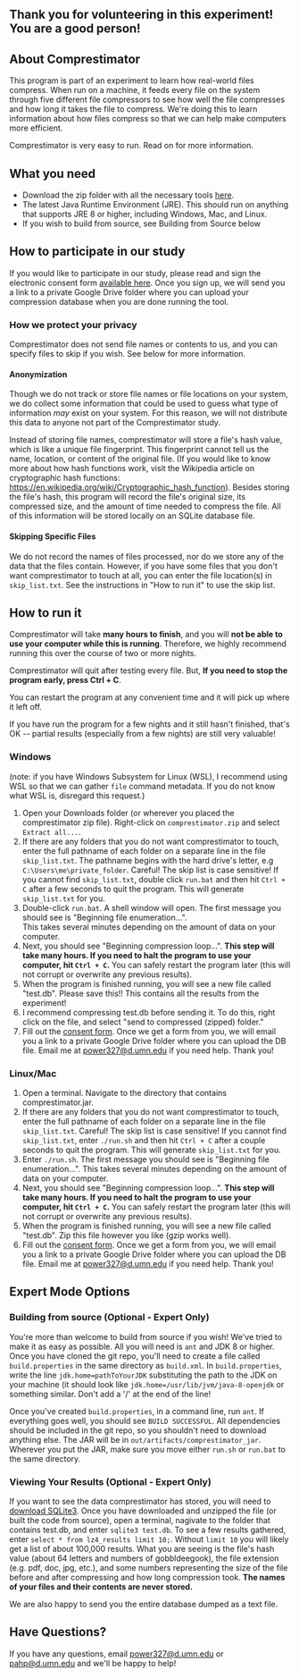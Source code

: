 ## Thank you for volunteering in this experiment! You are a good person!

## About Comprestimator

This program is part of an experiment to learn how real-world files compress.  When run on a machine, it feeds every file on the system through five different file compressors to see how well the file compresses and how long it takes the file to compress. We're doing this to learn information about how files compress so that we can help make computers more efficient.

Comprestimator is very easy to run. Read on for more information.
  

## What you need
- Download the zip folder with all the necessary tools [here](https://github.com/hijodecoche/comprestimator/raw/master/comprestimator.zip).
- The latest Java Runtime Environment (JRE).  This should run on anything that supports JRE 8 or higher, including Windows, Mac, and Linux.
- If you wish to build from source, see Building from Source below

## How to participate in our study
If you would like to participate in our study, please read and sign the electronic consent form [available here](https://forms.gle/kzrZGrUJSHQ8QpXU8).  Once you sign up, we will send you a link to a private Google Drive folder where you can upload your compression database when you are done running the tool.

### How we protect your privacy

Comprestimator does not send file names or contents to us, and you can specify files to skip if you wish. See below for more information.

#### Anonymization
Though we do not track or store file names or file locations on your system, we do collect some information that could be used to guess what type of information <i>may</i> exist on your system. For this reason, we will not distribute this data to anyone not part of the Comprestimator study.

Instead of storing file names, comprestimator will store a file's hash value, which is like a unique file fingerprint.  This fingerprint cannot tell us the name, location, or content of the original file.  (If you would like to know more about how hash functions work, visit the Wikipedia article on cryptographic hash functions: https://en.wikipedia.org/wiki/Cryptographic_hash_function).  Besides storing the file's hash, this program will record the file's original size, its compressed size, and the amount of time needed to compress the file.  All of this information will be stored locally on an SQLite database file.

#### Skipping Specific Files

We do not record the names of files processed, nor do we store any of the data that the files contain.  However, if you have some files that you don't want comprestimator to touch at all, you can enter the file location(s) in `skip_list.txt`.  See the instructions in "How to run it" to use the skip list.

## How to run it

Comprestimator will take **many hours to finish**, and you will **not be able to use your computer while this is running**. Therefore, we highly recommend running this over the course of two or more nights.

Comprestimator will quit after testing every file. But, **If you need to stop the program early, press Ctrl + C**.  

You can restart the program at any convenient time and it will pick up where it left off. 

If you have run the program for a few nights and it still hasn't finished, that's OK -- partial results (especially from a few nights) are still very valuable!

   ### Windows
  
  (note: if you have Windows Subsystem for Linux (WSL), I recommend using WSL so that we can gather `file` command metadata.  If you do not know what WSL is, disregard this request.)
    
  1. Open your Downloads folder (or wherever you placed the comprestimator zip file).  Right-click on `comprestimator.zip` and select `Extract all...`.  
  1. If there are any folders that you do not want comprestimator to touch, enter the full pathname of each folder on a separate line in the file `skip_list.txt`.  The pathname begins with the hard drive's letter, e.g `C:\Users\me\private_folder`. Careful!  The skip list is case sensitive!
     If you cannot find `skip_list.txt`, double click `run.bat` and then hit `Ctrl + C` after a few seconds to quit the program. This will generate `skip_list.txt` for you. 
  2. Double-click `run.bat`. A shell window will open.  The first message you should see is "Beginning file enumeration...".  
     This takes several minutes depending on the amount of data on your computer.
  3. Next, you should see "Beginning compression loop...".  <b>This step will take many hours.  If you need to halt the 
     program to use your computer, hit `Ctrl + C`.</b> You can safely restart the program later (this will not corrupt or overwrite any previous results).
  4. When the program is finished running, you will see a new file called "test.db".   Please save this!! This contains all 
     the results from the experiment!  
  5. I recommend compressing test.db before sending it.  To do this, right click on the file, and select "send to compressed 
     (zipped) folder."
  6. Fill out the [consent form](https://forms.gle/kzrZGrUJSHQ8QpXU8). Once we get a form from you, we will email you a link to a private Google Drive folder where you can upload the DB file.  Email me at power327@d.umn.edu if you need help.  Thank you!

  ### Linux/Mac
  1. Open a terminal.  Navigate to the directory that contains comprestimator.jar.
  1. If there are any folders that you do not want comprestimator to touch, enter the full pathname of each folder on a separate line in the file `skip_list.txt`.  Careful!  The skip list is case sensitive!
     If you cannot find `skip_list.txt`, enter `./run.sh` and then hit `Ctrl + C` after a couple seconds to quit the program.  This will generate `skip_list.txt` for you.
  2. Enter `./run.sh`. The first message you should see is "Beginning file enumeration...".  This takes several minutes depending on the amount of data on your computer.
  3. Next, you should see "Beginning compression loop...".  <b>This step will take many hours.  If you need to halt the 
     program to use your computer, hit `Ctrl + C`.</b> You can safely restart the program later (this will not corrupt or overwrite any previous results).
  4. When the program is finished running, you will see a new file called "test.db".  Zip this file however you like (gzip
     works well).
  5. Fill out the [consent form](https://forms.gle/kzrZGrUJSHQ8QpXU8).  Once we get a form from you, we will email you a link to a private Google Drive folder where you can upload the DB file.  Email me at power327@d.umn.edu if you need help.  Thank you!
  
## Expert Mode Options
  
### Building from source (Optional - Expert Only)
You're more than welcome to build from source if you wish!  We've tried to make it as easy as possible.  All you will need is `ant` and JDK 8 or higher.  Once you have cloned the git repo, you'll need to create a file called `build.properties` in the same directory as `build.xml`.  In `build.properties`, write the line
```jdk.home=pathToYourJDK``` substituting the path to the JDK on your machine (it should look like `jdk.home=/usr/lib/jvm/java-8-openjdk` or something similar.  Don't add a '/' at the end of the line!

Once you've created `build.properties`, in a command line, run `ant`.  If everything goes well, you should see `BUILD SUCCESSFUL`.  All dependencies should be included in the git repo, so you shouldn't need to download anything else.  The JAR will be in `out/artifacts/comprestimator_jar`.  Wherever you put the JAR, make sure you move either `run.sh` or `run.bat` to the same directory.
  
### Viewing Your Results (Optional - Expert Only)
If you want to see the data comprestimator has stored, you will need to [download SQLite3](https://www.sqlite.org/download.html).  Once you have downloaded and unzipped the file (or built the code from source), open a terminal, nagivate to the folder that contains test.db, and enter `sqlite3 test.db`.  To see a few results gathered, enter `select * from lz4_results limit 10;`. Without `limit 10` you will likely get a list of about 100,000 results.  What you are seeing is the file's hash value (about 64 letters and numbers of gobbldeegook), the file extension (e.g. pdf, doc, jpg, etc.), and some numbers representing the size of the file before and after compressing and how long compression took.  **The names of your files and their contents are never stored.**

We are also happy to send you the entire database dumped as a text file.

## Have Questions?

If you have any questions, email power327@d.umn.edu or pahp@d.umn.edu and we'll be happy to help! 
